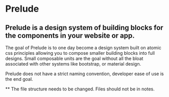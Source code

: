 # Prelude

## Prelude is a design system of building blocks for the components in your website or app. 

The goal of Prelude is to one day become a design system built on atomic css principles allowing you to compose smaller building blocks into full designs. Small composable units are the goal without all the bloat associated with other systems like bootstrap, or material design.

Prelude does not have a strict naming convention, developer ease of use is the end goal.

** The file structure needs to be changed. Files should not be in notes.
